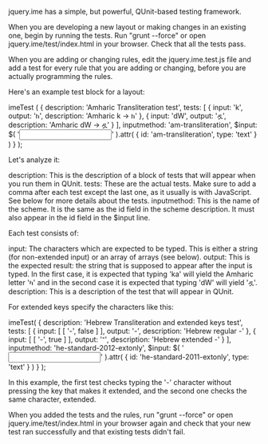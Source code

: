 jquery.ime has a simple, but powerful, QUnit-based testing framework.

When you are developing a new layout or making changes in an existing one, begin by running the tests. Run "grunt --force" or open jquery.ime/test/index.html in your browser. Check that all the tests pass.

When you are adding or changing rules, edit the jquery.ime.test.js file and add a test for every rule that you are adding or changing, before you are actually programming the rules.

Here's an example test block for a layout:

imeTest ( {
	description: 'Amharic Transliteration test',
	tests: [
		{ input: 'k', output: 'ክ', description: 'Amharic k -> ክ' },
		{ input: 'dW', output: 'ዷ', description: 'Amharic dW -> ዷ' }
	],
	inputmethod: 'am-transliteration',
	$input: $( '<input>' ).attr( { id: 'am-transliteration', type: 'text' } )
} );

Let's analyze it:

description: This is the description of a block of tests that will appear when you run them in QUnit.
tests: These are the actual tests. Make sure to add a comma after each test except the last one, as it usually is with JavaScript. See below for more details about the tests.
inputmethod: This is the name of the scheme. It is the same as the id field in the scheme description. It must also appear in the id field in the $input line.

Each test consists of:

input: The characters which are expected to be typed. This is either a string (for non-extended input) or an array of arrays (see below).
output: This is the expected result: the string that is supposed to appear after the input is typed. In the first case, it is expected that typing 'ka' will yield the Amharic letter 'ካ' and in the second case it is expected that typing 'dW' will yield 'ዷ'.
description: This is a description of the test that will appear in QUnit.

For extended keys specify the characters like this:

imeTest( {
	description: 'Hebrew Transliteration and extended keys test',
	tests: [
		{ input: [ [ '-', false ] ], output: '-', description: 'Hebrew regular -' },
		{ input: [ [ '-', true ] ], output: '־', description: 'Hebrew extended -' }
	],
	inputmethod: 'he-standard-2012-extonly',
	$input: $( '<input>' ).attr( { id: 'he-standard-2011-extonly', type: 'text' } )
} );

In this example, the first test checks typing the '-' character without pressing the key that makes it extended, and the second one checks the same character, extended.

When you added the tests and the rules, run "grunt --force" or open jquery.ime/test/index.html in your browser again and check that your new test ran successfully and that existing tests didn't fail.
